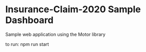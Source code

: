 # Insurance-Claim-2020 Sample Dashboard

Sample web application using the Motor library

to run: npm run start
